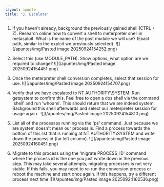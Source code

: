 ```yaml
---
layout: apunte
title: "3. Escalate"
---
```


1. If you haven't already, background the previously gained shell (CTRL + Z). Research online how to convert a shell to meterpreter shell in metasploit. What is the name of the post module we will use? (Exact path, similar to the exploit we previously selected) 
   ![](/apuntes/img/Pasted image 20250924154252.png)

2. Select this (use MODULE_PATH). Show options, what option are we required to change?
   ![](/apuntes/img/Pasted image 20250924154451.png)

3. Once the meterpreter shell conversion completes, select that session for use.
   ![](/apuntes/img/Pasted image 20250924154707.png)

4. Verify that we have escalated to NT AUTHORITY\SYSTEM. Run getsystem to confirm this. Feel free to open a dos shell via the command 'shell' and run 'whoami'. This should return that we are indeed system. Background this shell afterwards and select our meterpreter session for usage again. 
   ![](/apuntes/img/Pasted image 20250924154810.png)

5. List all of the processes running via the 'ps' command. Just because we are system doesn't mean our process is. Find a process towards the bottom of this list that is running at NT AUTHORITY\SYSTEM and write down the process id (far left column).
   ![](/apuntes/img/Pasted image 20250924160451.png)

6. Migrate to this process using the 'migrate PROCESS_ID' command where the process id is the one you just wrote down in the previous step. This may take several attempts, migrating processes is not very stable. If this fails, you may need to re-run the conversion process or reboot the machine and start once again. If this happens, try a different process next time
   ![](/apuntes/img/Pasted image 20250924160536.png)